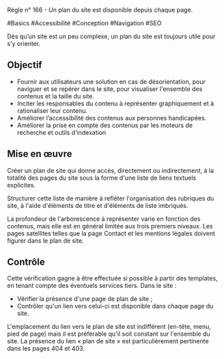 
Règle n° 166  - Un plan du site est disponible depuis chaque page.

#Basics #Accessibilité #Conception #Navigation #SEO

Dès qu’un site est un peu complexe, un plan du site est toujours utile pour s’y orienter.

Objectif
--------

*   Fournir aux utilisateurs une solution en cas de désorientation, pour naviguer et se repérer dans le site, pour visualiser l'ensemble des contenus et la taille du site.
*   Inciter les responsables du contenu à représenter graphiquement et à rationaliser leur contenu.
*   Améliorer l’accessibilité des contenus aux personnes handicapées.
*   Améliorer la prise en compte des contenus par les moteurs de recherche et outils d’indexation

Mise en œuvre
-------------

Créer un plan de site qui donne accès, directement ou indirectement, à la totalité des pages du site sous la forme d'une liste de liens textuels explicites.

Structurer cette liste de manière à refléter l'organisation des rubriques du site, à l'aide d'éléments de titre et d'éléments de liste imbriqués.

La profondeur de l'arborescence à représenter varie en fonction des contenus, mais elle est en général limitée aux trois premiers niveaux. Les pages satellites telles que la page Contact et les mentions légales doivent figurer dans le plan de site.

Contrôle
--------

Cette vérification gagne à être effectuée si possible à partir des templates, en tenant compte des éventuels services tiers. Dans le site :

*   Vérifier la présence d'une page de plan de site ;
*   Contrôler qu'un lien vers celui-ci est disponible dans chaque page du site.

L'emplacement du lien vers le plan de site est indifférent (en-tête, menu, pied de page) mais il est préférable qu'il soit constant sur l'ensemble du site. La présence du lien « plan de site » est particulièrement pertinente dans les pages 404 et 403.
